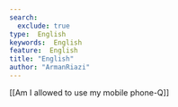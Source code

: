 ```yaml
---
search:
  exclude: true
type:  English
keywords:  English
feature:  English
title: "English"
author: "ArmanRiazi"
---
```


[[Am I allowed to use my mobile phone-Q]]
